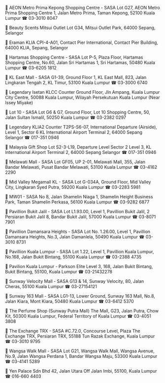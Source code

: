 📍 AEON Metro Prima Kepong Shopping Centre - SASA
Lot G27, AEON Metro Prima Shopping Centre 1, Jalan Metro Prima, Taman Kepong, 52100 Kuala Lumpur
☎︎ 03-3010 8047

📍 Beauty Scents Mitsui Outlet
Lot G34, Mitsui Outlet Park, 64000 Sepang, Selangor

📍 Eraman KLIA
CPI-4-A01, Contact Pier International, Contact Pier Building, 64000 KLIA, Sepang, Selangor

📍 Hartamas Shopping Centre - SASA
Lot P-5, Plaza Floor, Hartamas Shopping Centre, No.60, Jalan Sri Hartamas 1, Sri Hartamas, 50480 Kuala Lumpur
☎︎ 03-6205 1812

📍 KL East Mall - SASA
G1-39, Ground Floor 1, KL East Mall, 823, Jalan Lingkaran Tengah 2, KL Timur, 53100 Kuala Lumpur
☎︎ 03-3000 6740

📍 Legendary Isetan KLCC Counter
Ground Floor, Jln Ampang, Kuala Lumpur City Centre, 50088 Kuala Lumpur, Wilayah Persekutuan Kuala Lumpur (Near Issey Miyake)

📍 Lot 10 - SASA
Lot G6 & G7, Ground Floor, Lot 10 Shopping Centre, 50, Jalan Sultan Ismalil, 50250 Kuala Lumpur
☎︎ 03-2382 0297

📍 Legendary KLIA2 Counter
T2PS-S6-07, International Departure (Airside), Level 1, Sector 6 KL International Airport Terminal 2, 64000 Sepang Selangor
☎︎ 017-351 0946

📍 Malaysia Gift Shop
Lot S2-3-L19, Departure Level
Sector 2 Level 3, KL International Airport Terminal 2, 64000 Sepang Selangor
☎︎ 017-351 0946

📍 Melawati Mall - SASA
Lot GF05, UP 2-01, Melawati Mall, 355, Jalan Bandar Melawati, Pusat Bandar Melawati, 53100 Kuala Lumpur
☎︎ 03-4162 2290

📍 Mid Valley Megamall KL - SASA
Lot G-034A, Ground Floor, Mid Valley City, Lingkaran Syed Putra, 59200 Kuala Lumpur
☎︎ 03-2283 5981

📍 MW01 - SASA
No 8, Jalan Shamelin Niaga 1, Shamelin Height Business Park, Taman Shamelin Perkasa, 56100 Kuala Lumpur
☎︎ 03-9282 6877

📍 Pavillion Bukit Jalil - SASA
Lot L1.93.00, Level 1, Pavillion Bukit Jalil, 2 Persiaran Bukit Jalil 8, Bandar Bukit Jalil, 57000 Kuala Lumpur
☎︎ 03-8071 7901

📍 Pavillion Damansara Heights - SASA
Lot No. 1.26.00, Level 1, Pavillion Damansara Heights, No.3, Jalan Damanlela, 50490 Kuala Lumpur
☎︎ 03-3010 8731

📍 Pavillion Kuala Lumpur - SASA
Lot 1.22, Level 1, Pavillion Kuala Lumpur, No.168, Jalan Bukit Bintang, 55100 Kuala Lumpur
☎︎ 03-2388 4735

📍 Pavilion Kuala Lumpur - Parkson Elite
Level 3, 168, Jalan Bukit Bintang, Bukit Bintang, 55100, Kuala Lumpur
☎︎ 03-21432278

📍 Sunway Velocity Mall - SASA
G13 & 14, Sunway Velocity, 80, Jalan Cheras, 55100 Kuala Lumpur
☎︎ 03-27154121

📍 Sunway 163 Mall - SASA
LG1-13, Lower Ground, Sunway 163 Mall, No.8, Jalan Kiara, Mont Kiara, 50480 Kuala Lumpur
☎︎ 03-6412 5370

📍 The Perfume Shop (Sunway Putra Mall)
The Mall, G23, Jalan Putra, Chow Kit, 50300 Kuala Lumpur, Federal Territory of Kuala Lumpur
☎︎ 03-4051 3808

📍 The Exchange TRX - SASA
#C.72.0, Concourse Level, Plaza The Exchange TRX, Persiaran TRX, 55188 Tun Razak Exchange, Kuala Lumpur
☎︎ 03-3010 9795

📍 Wangsa Walk Mall - SASA
Lot G21, Wangsa Walk Mall, Wangsa Avenue, No.9, Jalan Wangsa Perdana 1, Bandar Wangsa Maju, 53300 Kuala Lumpur
☎︎ 03-4141 5289

📍 Yen Palace Sdn Bhd
42, Jalan Utara Off Jalan Imbi, 55100, Kuala Lumpur
☎︎ 016-660 4403
